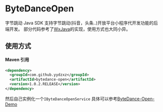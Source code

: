# ByteDanceOpen 
字节跳动 Java SDK
支持字节跳动(抖音，头条..)开放平台小程序代开发功能的后端开发。
部分代码参考了[WxJava](https://github.com/Wechat-Group/WxJava)的实现，使用方式也大同小异。
## 使用方式

#### Maven 引用
 ```xml
 <dependency>
   <groupId>com.github.yydzxz</groupId>
   <artifactId>bytedance-open</artifactId>
   <version>1.0.2.RELEASE</version>
 </dependency>
 ```
然后自己实例化一个`IByteDanceOpenService`
具体可以参考[ByteDance-Open-Demo](https://github.com/yydzxz/ByteDance-Open-Demo)